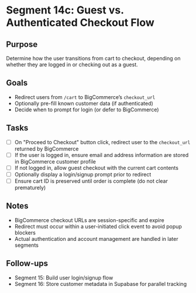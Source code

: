# Segment 14c: Guest vs. Authenticated Checkout Flow

## Purpose

Determine how the user transitions from cart to checkout, depending on whether they are logged in or checking out as a guest.

## Goals

- Redirect users from `/cart` to BigCommerce’s `checkout_url`
- Optionally pre-fill known customer data (if authenticated)
- Decide when to prompt for login (or defer to BigCommerce)

## Tasks

- [ ] On "Proceed to Checkout" button click, redirect user to the `checkout_url` returned by BigCommerce
- [ ] If the user is logged in, ensure email and address information are stored in BigCommerce customer profile
- [ ] If not logged in, allow guest checkout with the current cart contents
- [ ] Optionally display a login/signup prompt prior to redirect
- [ ] Ensure cart ID is preserved until order is complete (do not clear prematurely)

## Notes

- BigCommerce checkout URLs are session-specific and expire
- Redirect must occur within a user-initiated click event to avoid popup blockers
- Actual authentication and account management are handled in later segments

## Follow-ups

- Segment 15: Build user login/signup flow
- Segment 16: Store customer metadata in Supabase for parallel tracking
